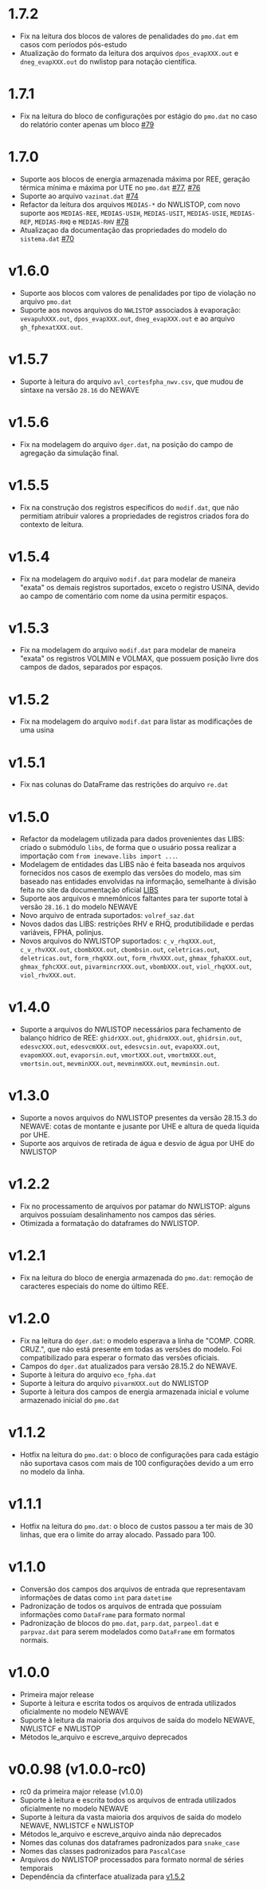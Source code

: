 # 1.7.2
- Fix na leitura dos blocos de valores de penalidades do `pmo.dat` em casos com períodos pós-estudo
- Atualização do formato da leitura dos arquivos `dpos_evapXXX.out` e `dneg_evapXXX.out` do nwlistop para notação científica.

# 1.7.1
- Fix na leitura do bloco de configurações por estágio do `pmo.dat` no caso do relatório conter apenas um bloco [#79](https://github.com/rjmalves/inewave/issues/79)

# 1.7.0
- Suporte aos blocos de energia armazenada máxima por REE, geração térmica mínima e máxima por UTE no `pmo.dat` [#77](https://github.com/rjmalves/inewave/issues/77), [#76](https://github.com/rjmalves/inewave/issues/76)
- Suporte ao arquivo `vazinat.dat` [#74](https://github.com/rjmalves/inewave/issues/74)
- Refactor da leitura dos arquivos `MEDIAS-*` do NWLISTOP, com novo suporte aos `MEDIAS-REE`, `MEDIAS-USIH`, `MEDIAS-USIT`, `MEDIAS-USIE`, `MEDIAS-REP`, `MEDIAS-RHQ` e `MEDIAS-RHV` [#78](https://github.com/rjmalves/inewave/issues/78)
- Atualizaçao da documentação das propriedades do modelo do `sistema.dat` [#70](https://github.com/rjmalves/inewave/issues/70)

# v1.6.0
- Suporte aos blocos com valores de penalidades por tipo de violação no arquivo `pmo.dat`
- Suporte aos novos arquivos do `NWLISTOP` associados à evaporação: `vevapuhXXX.out`, `dpos_evapXXX.out`, `dneg_evapXXX.out` e ao arquivo `gh_fphexatXXX.out`.

# v1.5.7
- Suporte à leitura do arquivo `avl_cortesfpha_nwv.csv`, que mudou de sintaxe na versão `28.16` do NEWAVE

# v1.5.6
- Fix na modelagem do arquivo `dger.dat`, na posição do campo de agregação da simulação final.

# v1.5.5
- Fix na construção dos registros específicos do `modif.dat`, que não permitiam atribuir valores a propriedades de registros criados fora do contexto de leitura.

# v1.5.4
- Fix na modelagem do arquivo `modif.dat` para modelar de maneira "exata" os demais registros suportados, exceto o registro USINA, devido ao campo de comentário com nome da usina permitir espaços.

# v1.5.3
- Fix na modelagem do arquivo `modif.dat` para modelar de maneira "exata" os registros VOLMIN e VOLMAX, que possuem posição livre dos campos de dados, separados por espaços.

# v1.5.2
- Fix na modelagem do arquivo `modif.dat` para listar as modificações de uma usina

# v1.5.1
- Fix nas colunas do DataFrame das restrições do arquivo `re.dat`

# v1.5.0
- Refactor da modelagem utilizada para dados provenientes das LIBS: criado o submódulo `libs`, de forma que o usuário possa realizar a importação com `from inewave.libs import ...`.
- Modelagem de entidades das LIBS não é feita baseada nos arquivos fornecidos nos casos de exemplo das versões do modelo, mas sim baseado nas entidades envolvidas na informação, semelhante à divisão feita no site da documentação oficial [LIBS](https://see.cepel.br/manual/libs/latest/index.html)
- Suporte aos arquivos e mnemônicos faltantes para ter suporte total à versão `28.16.1` do modelo NEWAVE
- Novo arquivo de entrada suportados: `volref_saz.dat`
- Novos dados das LIBS: restrições RHV e RHQ, produtibilidade e perdas variáveis, FPHA, polinjus.
- Novos arquivos do NWLISTOP suportados: `c_v_rhqXXX.out`, `c_v_rhvXXX.out`, `cbombXXX.out`, `cbombsin.out`, `celetricas.out`, `deletricas.out`, `form_rhqXXX.out`, `form_rhvXXX.out`, `ghmax_fphaXXX.out`, `ghmax_fphcXXX.out`, `pivarmincrXXX.out`, `vbombXXX.out`, `viol_rhqXXX.out`, `viol_rhvXXX.out`.

# v1.4.0
- Suporte a arquivos do NWLISTOP necessários para fechamento de balanço hídrico de REE: `ghidrXXX.out`, `ghidrmXXX.out`, `ghidrsin.out`, `edesvcXXX.out`, `edesvcmXXX.out`, `edesvcsin.out`,   `evapoXXX.out`, `evapomXXX.out`, `evaporsin.out`, `vmortXXX.out`, `vmortmXXX.out`, `vmortsin.out`, `mevminXXX.out`, `mevminmXXX.out`, `mevminsin.out`.

# v1.3.0
- Suporte a novos arquivos do NWLISTOP presentes da versão 28.15.3 do NEWAVE: cotas de montante e jusante por UHE e altura de queda líquida por UHE.
- Suporte aos arquivos de retirada de água e desvio de água por UHE do NWLISTOP

# v1.2.2
- Fix no processamento de arquivos por patamar do NWLISTOP: alguns arquivos possuíam desalinhamento nos campos das séries.
- Otimizada a formatação do dataframes do NWLISTOP.

# v1.2.1
- Fix na leitura do bloco de energia armazenada do `pmo.dat`: remoção de caracteres especiais do nome do último REE.

# v1.2.0
- Fix na leitura do `dger.dat`: o modelo esperava a linha de "COMP. CORR. CRUZ.", que não está presente em todas as versões do modelo. Foi compatibilizado para esperar o formato das versões oficiais.
- Campos do `dger.dat` atualizados para versão 28.15.2 do NEWAVE.
- Suporte à leitura do arquivo `eco_fpha.dat`
- Suporte à leitura do arquivo `pivarmXXX.out` do NWLISTOP
- Suporte à leitura dos campos de energia armazenada inicial e volume armazenado inicial do `pmo.dat`

# v1.1.2
- Hotfix na leitura do `pmo.dat`: o bloco de configurações para cada estágio não suportava casos com mais de 100 configurações devido a um erro no modelo da linha.

# v1.1.1
- Hotfix na leitura do `pmo.dat`: o bloco de custos passou a ter mais de 30 linhas, que era o limite do array alocado. Passado para 100.

# v1.1.0
- Conversão dos campos dos arquivos de entrada que representavam informações de datas como `int` para `datetime`
- Padronização de todos os arquivos de entrada que possuíam informações como `DataFrame` para formato normal
- Padronização de blocos do `pmo.dat`, `parp.dat`, `parpeol.dat` e `parpvaz.dat` para serem modelados como `DataFrame` em formatos normais.

# v1.0.0

- Primeira major release
- Suporte à leitura e escrita todos os arquivos de entrada utilizados oficialmente no modelo NEWAVE
- Suporte à leitura da maioria dos arquivos de saída do modelo NEWAVE, NWLISTCF e NWLISTOP
- Métodos le_arquivo e escreve_arquivo deprecados

# v0.0.98 (v1.0.0-rc0)

- rc0 da primeira major release (v1.0.0)
- Suporte à leitura e escrita todos os arquivos de entrada utilizados oficialmente no modelo NEWAVE
- Suporte à leitura da vasta maioria dos arquivos de saída do modelo NEWAVE, NWLISTCF e NWLISTOP
- Métodos le_arquivo e escreve_arquivo ainda não deprecados
- Nomes das colunas dos dataframes padronizados para `snake_case`
- Nomes das classes padronizados para `PascalCase`
- Arquivos do NWLISTOP processados para formato normal de séries temporais
- Dependência da cfinterface atualizada para [v1.5.2](https://github.com/rjmalves/cfi/releases/tag/v1.5.2) 